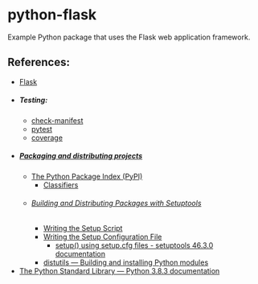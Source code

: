 # python-flask
Example Python package that uses the Flask web application framework.

## References:
- [Flask](https://palletsprojects.com/p/flask/ "\"Flask is a lightweight WSGI web application framework.\"")
- ##### Testing:
  - [check-manifest](https://pypi.org/project/check-manifest/)
  - [pytest](https://pypi.org/project/pytest/)
  - [coverage](https://pypi.org/project/coverage/)
- ##### [Packaging and distributing projects](https://packaging.python.org/guides/distributing-packages-using-setuptools/)
  - [The Python Package Index (PyPI)](https://pypi.org/ "\"Find, install and publish Python packages...\"")
    - [Classifiers](https://pypi.org/search/)
  - ###### [Building and Distributing Packages with Setuptools](https://setuptools.readthedocs.io/en/latest/setuptools.html)
    - [Writing the Setup Script](https://docs.python.org/3.8/distutils/setupscript.html)
    - [Writing the Setup Configuration File](https://docs.python.org/3.8/distutils/configfile.html)
      - [setup() using setup.cfg files - setuptools 46.3.0 documentation](https://setuptools.readthedocs.io/en/latest/setuptools.html#id47)
    - [distutils — Building and installing Python modules](https://docs.python.org/3/library/distutils.html)
- [The Python Standard Library — Python 3.8.3 documentation](https://docs.python.org/3.8/library/index.html)
